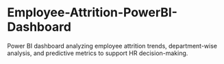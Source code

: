 # Employee-Attrition-PowerBI-Dashboard
Power BI dashboard analyzing employee attrition trends, department-wise analysis, and predictive metrics to support HR decision-making.
